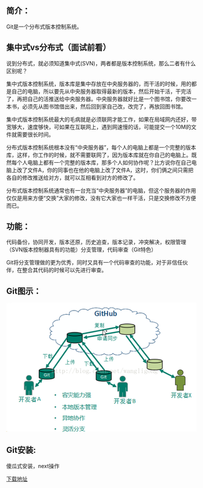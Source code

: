 ## 简介：

Git是一个分布式版本控制系统。

## 集中式vs分布式（面试前看）

说到分布式，就必须知道集中式(SVN)，两者都是版本控制系统，那么二者有什么区别呢？

集中式版本控制系统，版本库是集中存放在中央服务器的，而干活的时候，用的都是自己的电脑，所以要先从中央服务器取得最新的版本，然后开始干活，干完活了，再把自己的活推送给中央服务器。中央服务器就好比是一个图书馆，你要改一本书，必须先从图书馆借出来，然后回到家自己改，改完了，再放回图书馆。

集中式版本控制系统最大的毛病就是必须联网才能工作，如果在局域网内还好，带宽够大，速度够快，可如果在互联网上，遇到网速慢的话，可能提交一个10M的文件就需要很长时间。

分布式版本控制系统根本没有“中央服务器”，每个人的电脑上都是一个完整的版本库，这样，你工作的时候，就不需要联网了，因为版本库就在你自己的电脑上。既然每个人电脑上都有一个完整的版本库，那多个人如何协作呢？比方说你在自己电脑上改了文件A，你的同事也在他的电脑上改了文件A，这时，你们俩之间只需把各自的修改推送给对方，就可以互相看到对方的修改了。

分布式版本控制系统通常也有一台充当“中央服务器”的电脑，但这个服务器的作用仅仅是用来方便“交换”大家的修改，没有它大家也一样干活，只是交换修改不方便而已。

## 功能：

代码备份，协同开发，版本还原，历史追查，版本记录，冲突解决，权限管理（SVN版本控制器具有的功能）分支管理，代码审查（Git特色）

Git将分支管理做的更为优秀，同时又具有一个代码审查的功能，对于非信任伙伴，在整合其代码的时候可以先进行审查。

## Git图示：

![git icon](./introduce.png)

## Git安装:

傻瓜式安装，next操作

[下载地址](https://www.git-scm.com/download/)
